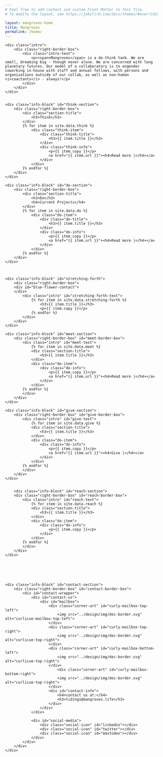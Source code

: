 ```yaml
---
# Feel free to add content and custom Front Matter to this file.
# To modify the layout, see https://jekyllrb.com/docs/themes/#overriding-theme-defaults

layout: mangroves-home
title: Mangroves
permalink: /home/
---
```


<head>
    <meta charset="UTF-8" />
    <meta name="viewport" content="width=device-width, initial-scale=1.0">
    <link rel="stylesheet" type="text/css" href="../css/styles.css" />

<div id="wrapper">

    <div class="intro">
        <div class="right-border-box">
            <div class="intro-text">
                <p><span>Mangroves</span> is a do-think tank. We are small, dreaming big - though never alone. We are concerned with long planetary futures. Our model of a collaboratory is to engender coworking in-house with staff and annual fellows, with persons and organizations outside of our collab, as well as non-human <i>coactants</i> - always!</p>
            </div>
        </div>
    </div>


    <div class="info-block" id="think-section">
        <div class="right-border-box">
            <div class="section-title">
                <h3>Think</h3>
            </div>
            {% for item in site.data.think %}
                <div class="think-item">
                    <div class="think-title">
                        <h3>{{ item.title }}</h3>
                    </div>
                    <div class="think-info">
                        <p>{{ item.copy }}</p>
                        <a href="{{ item.url }}"><h4>Read more |</h4></a>
                    </div>
                </div>
            {% endfor %}
        </div>
    </div>

    <div class="info-block" id="do-section">
        <div class="right-border-box">
            <div class="section-title">
                <h3>Do</h3>
                <h4>Current Projects</h4>
            </div>
            {% for item in site.data.do %}
                <div class="do-item">
                    <div class="do-title">
                        <h3>{{ item.title }}</h3>
                    </div>
                    <div class="do-info">
                        <p>{{ item.copy }}</p>
                        <a href="{{ item.url }}"><h4>Read more |</h4></a>
                    </div>
                </div>
            {% endfor %}
        </div>
    </div>



    <div class="info-block" id="stretching-forth">
        <div class="right-border-box">
        <div id="blue-flower-contact">
        </div>
            <div class="intro" id="stretching-forth-text">
                {% for item in site.data.stretching-forth %}
                    <h3>{{ item.title }}</h3>
                    <p>{{ item.copy }}</p>
                {% endfor %}
            </div>
        </div>
    </div>

    <div class="info-block" id="meet-section">
        <div class="right-border-box" id="meet-border-box">
            <div class="intro" id="meet-text">
                {% for item in site.data.meet %}
                <div class="section-title">
                    <h3>{{ item.title }}</h3>
                </div>
                <div class="do-item">
                    <div class="do-info">
                        <p>{{ item.copy }}</p>
                        <a href="{{ item.url }}"><h4>Read more |</h4></a>
                    </div>
                </div>
            {% endfor %}
            </div>
        </div>
    </div>

    <div class="info-block" id="give-section">
        <div class="right-border-box" id="give-border-box">
            <div class="intro" id="give-text">
                {% for item in site.data.give %}
                <div class="section-title">
                    <h3>{{ item.title }}</h3>
                </div>
                <div class="do-item">
                    <div class="do-info">
                        <p>{{ item.copy }}</p>
                        <a href="{{ item.url }}"><h4>Give |</h4></a>
                    </div>
                </div>
            {% endfor %}
            </div>
        </div>
    </div>


        <div class="info-block" id="reach-section">
        <div class="right-border-box" id="reach-border-box">
            <div class="intro" id="reach-text">
                {% for item in site.data.reach %}
                <div class="section-title">
                    <h3>{{ item.title }}</h3>
                </div>
                <div class="do-item">
                    <div class="do-info">
                        <p>{{ item.copy }}</p>
                    </div>
                </div>
            {% endfor %}
            </div>
        </div>
    </div>






    <div class="info-block" id="contact-section">
        <div class="right-border-box" id="contact-border-box">
            <div id="contact-wrapper">
                <div id="contact-us">
                    <div id="mailbox">
                        <div class="corner-art" id="curly-mailbox-top-left">
                            <img src="../design/img/dec-border.svg" alt="curlicue-mailbox-top-left">
                        </div>
                        <div class="corner-art" id="curly-mailbox-top-right">
                            <img src="../design/img/dec-border.svg" alt="curlicue-top-right">
                        </div>
                        <div class="corner-art" id="curly-mailbox-bottom-left">
                            <img src="../design/img/dec-border.svg" alt="curlicue-top-right">
                        </div>
                            <div class="corner-art" id="curly-mailbox-bottom-right">
                            <img src="../design/img/dec-border.svg" alt="curlicue-top-right">
                        </div>
                        <div id="contact-info">
                            <h4>contact us at:</h4>
                            <h3>tidings@mangroves.life</h3>
                        </div>
                    </div>
                </div>

                <div id="social-media">
                    <div class="social-icon" id="linkedin"></div>
                    <div class="social-icon" id="twitter"></div>
                    <div class="social-icon" id="mastodon"></div>
                </div>
            </div>
        </div>
    </div>
</div>
